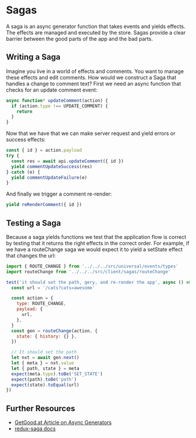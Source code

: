 # Sagas

A saga is an async generator function that takes events and yields effects. The effects are managed and executed by the store. Sagas provide a clear barrier between the good parts of the app and the bad parts.

## Writing a Saga

Imagine you live in a world of effects and comments. You want to manage these effects and edit comments. How would we construct a Saga that handles a change to comment text? First we need an async function that checks for an update comment event:

```js
async function* updateComment(action) {
  if (action.type !== UPDATE_COMMENT) {
    return
  }
}
```

Now that we have that we can make server request and yield errors or success effects:

```js
const { id } = action.payload
try {
  const res = await api.updateComment({ id })
  yield commentUpdateSuccess(res)
} catch (e) {
  yield commentUpdateFailure(e)
}
```

And finally we trigger a comment re-render:

```js
yield reRenderComment({ id })
```

## Testing a Saga

Because a saga yields functions we test that the application flow is correct by testing that it returns the right effects in the correct order. For example, if we have a routeChange saga we would expect it to yield a setState effect that changes the url:

```js
import { ROUTE_CHANGE } from '../../../src/universal/events/types'
import routeChange from '../../../src/client/sagas/routeChange'

test('it should set the path, qery, and re-render the app', async () => {
  const url = '/cats?cats=awesome'

  const action = {
    type: ROUTE_CHANGE,
    payload: {
      url,
    },
  }
  const gen = routeChange(action, {
    state: { history: {} },
  })

  // It should set the path
  let nxt = await gen.next()
  let { meta } = nxt.value
  let { path, state } = meta
  expect(meta.type).toBe('SET_STATE')
  expect(path).toBe('path')
  expect(state).toEqual(url)
})
```

## Further Resources

- [GetGood.at Article on Async Generators](https://getGood.at/js/async-generators)
- [redux-saga docs](https://github.com/redux-saga/redux-saga)
